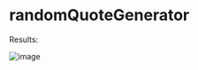 # randomQuoteGenerator

Results:

![image](https://user-images.githubusercontent.com/70254498/161658430-8e1c777a-54e7-4a81-8b49-59e62f1c294c.png)
